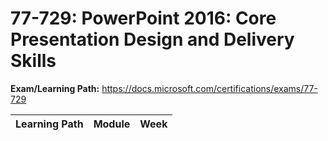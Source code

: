 # 77-729: PowerPoint 2016: Core Presentation Design and Delivery Skills

**Exam/Learning Path:** https://docs.microsoft.com/certifications/exams/77-729

| **Learning Path** | **Module** | **Week** |
|-|-|-|
